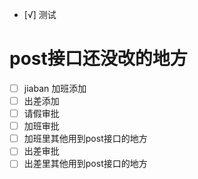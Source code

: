 - [√] 测试
# post接口还没改的地方
- [ ] jiaban 加班添加
- [ ] 出差添加
- [ ] 请假审批
- [ ] 加班审批
- [ ] 加班里其他用到post接口的地方
- [ ] 出差审批
- [ ] 出差里其他用到post接口的地方